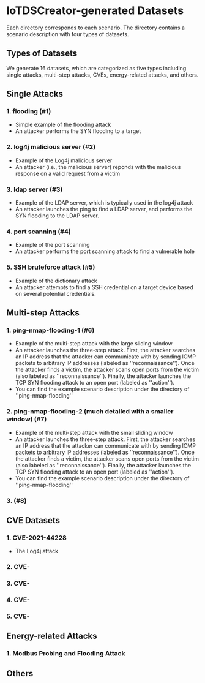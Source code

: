 # IoTDSCreator-generated Datasets

Each directory corresponds to each scenario. The directory contains a scenario description with four types of datasets.

## Types of Datasets
We generate 16 datasets, which are categorized as five types including single attacks, multi-step attacks, CVEs, energy-related attacks, and others.

## Single Attacks

### 1. flooding (#1)

 - Simple example of the flooding attack
 - An attacker performs the SYN flooding to a target

### 2. log4j malicious server (#2)

 - Example of the Log4j malicious server
 - An attacker (i.e., the malicious server) reponds with the malicious response on a valid request from a victim

### 3. ldap server (#3)

 - Example of the LDAP server, which is typically used in the log4j attack
 - An attacker launches the ping to find a LDAP server, and performs the SYN flooding to the LDAP server.

### 4. port scanning (#4)

 - Example of the port scanning
 - An attacker performs the port scanning attack to find a vulnerable hole

### 5. SSH bruteforce attack (#5)

 - Example of the dictionary attack
 - An attacker attempts to find a SSH credential on a target device based on several potential credentials.

## Multi-step Attacks

### 1. ping-nmap-flooding-1 (#6)

 - Example of the multi-step attack with the large sliding window
 - An attacker launches the three-step attack. First, the attacker searches an IP address that the attacker can communicate with by sending ICMP packets to arbitrary IP addresses (labeled as ''reconnaissance''). Once the attacker finds a victim, the attacker scans open ports from the victim (also labeled as ''reconnaissance''). Finally, the attacker launches the TCP SYN flooding attack to an open port (labeled as ''action'').
 - You can find the example scenario description under the directory of ''ping-nmap-flooding''

### 2. ping-nmap-flooding-2 (much detailed with a smaller window) (#7)

 - Example of the multi-step attack with the small sliding window
 - An attacker launches the three-step attack. First, the attacker searches an IP address that the attacker can communicate with by sending ICMP packets to arbitrary IP addresses (labeled as ''reconnaissance''). Once the attacker finds a victim, the attacker scans open ports from the victim (also labeled as ''reconnaissance''). Finally, the attacker launches the TCP SYN flooding attack to an open port (labeled as ''action'').
 - You can find the example scenario description under the directory of ''ping-nmap-flooding''

### 3. (#8)

## CVE Datasets

### 1. CVE-2021-44228

 - The Log4j attack

### 2. CVE-

### 3. CVE-

### 4. CVE-

### 5. CVE-

## Energy-related Attacks

### 1. Modbus Probing and Flooding Attack

## Others
